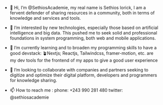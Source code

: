 - 👋 Hi, I’m @SethiosAcademie, my real name is Sethios lorick,
  I am a fervent defender of sharing resources in a community,
  both in terms of knowledge and services and tools.
- 👀 I’m interested by new technologies, especially those based on artificial intelligence
  and big data. This pushed me to seek solid and professional foundations in system programming,
  both web and mobile applications.
  
- 🌱 I’m currently learning and to broaden my programming skills to have
   a good devstack: 🪴Nextjs; Reactjs, Tailwindcss, framer-motion, etc.
   are my dev tools for the frontend of my apps to give a good user experience
- 💞️ I’m looking to collaborate with companies and partners seeking to digitize
   and optimize their digital platform, developers and programmers for knowledge sharing.
- 📫 How to reach me : phone: +243 990 281 480
               twitter: @sethiosacademie
  

<!---
SethiosAcademie/SethiosAcademie is a ✨ special ✨ repository because its `README.md` (this file) appears on your GitHub profile.
You can click the Preview link to take a look at your changes.
--->
